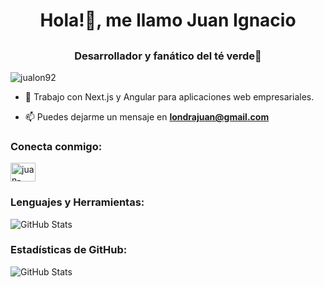 # <h1 align="center">Hola!👋, me llamo Juan Ignacio</h1>
## <h3 align="center">Desarrollador y fanático del té verde🍵</h3>

<p align="left"> <img src="https://komarev.com/ghpvc/?username=jualon92&label=Profile%20views&color=0e75b6&style=flat" alt="jualon92" /> </p>

- 🔭 Trabajo con Next.js y Angular para aplicaciones web empresariales.

- 📫 Puedes dejarme un mensaje en **londrajuan@gmail.com**

### Conecta conmigo:
<p align="left">
<a href="https://www.linkedin.com/in/juan-ignacio-londra-85093a181/" target="blank"><img align="center" src="https://raw.githubusercontent.com/rahuldkjain/github-profile-readme-generator/master/src/images/icons/Social/linked-in-alt.svg" alt="juan-ignacio-londra-85093a181" height="30" width="40" /></a>
</p>

### Lenguajes y Herramientas:
<!-- Aquí puedes agregar íconos de lenguajes y herramientas -->

 
![GitHub Stats](https://github-readme-stats.vercel.app/api/top-langs/?username=jualon92&theme=gruvbox&show_icons=true&hide_border=true&layout=compact)


### Estadísticas de GitHub:

![GitHub Stats](https://github-readme-streak-stats.herokuapp.com/?user=jualon92&theme=gruvbox&hide_border=true)

<!--
**jualon92/jualon92** is a ✨ _special_ ✨ repository because its `README.md` (this file) appears on your GitHub profile.

Here are some ideas to get you started:

- 🔭 I’m currently working on ...
- 🌱 I’m currently learning ...
- 👯 I’m looking to collaborate on ...
- 🤔 I’m looking for help with ...
- 💬 Ask me about ...
- 📫 How to reach me: ...
- 😄 Pronouns: ...
- ⚡ Fun fact: ...
-->

